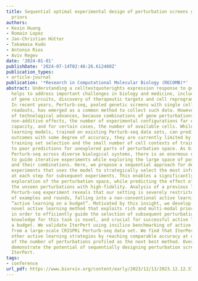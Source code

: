 ```yaml
---
title: Sequential optimal experimental design of perturbation screens guided by multi-modal
  priors
authors:
- Kexin Huang
- Romain Lopez
- Jan-Christian Hütter
- Takamasa Kudo
- Antonio Rios
- Aviv Regev
date: '2024-01-01'
publishDate: '2024-07-14T02:46:26.612480Z'
publication_types:
- article-journal
publication: '*Research in Computational Molecular Biology (RECOMB)*'
abstract: Understanding a celltextquoterights expression response to genetic perturbations
  helps to address important challenges in biology and medicine, including the function
  of gene circuits, discovery of therapeutic targets and cell reprogramming and engineering.
  In recent years, Perturb-seq, pooled genetic screens with single cell RNA-seq (scRNA-seq)
  readouts, has emerged as a common method to collect such data. However, irrespective
  of technological advances, because combinations of gene perturbations can have unpredictable,
  non-additive effects, the number of experimental configurations far exceeds experimental
  capacity, and for certain cases, the number of available cells. While recent machine
  learning models, trained on existing Perturb-seq data sets, can predict perturbation
  outcomes with some degree of accuracy, they are currently limited by sub-optimal
  training set selection and the small number of cell contexts of training data, leading
  to poor predictions for unexplored parts of perturbation space. As biologists deploy
  Perturb-seq across diverse biological systems, there is an enormous need for algorithms
  to guide iterative experiments while exploring the large space of possible perturbations
  and their combinations. Here, we propose a sequential approach for designing Perturb-seq
  experiments that uses the model to strategically select the most informative perturbations
  at each step for subsequent experiments. This enables a significantly more efficient
  exploration of the perturbation space, while predicting the effect of the rest of
  the unseen perturbations with high-fidelity. Analysis of a previous large-scale
  Perturb-seq experiment reveals that our setting is severely restricted by the number
  of examples and rounds, falling into a non-conventional active learning regime called
  “active learning on a budget”. Motivated by this insight, we develop IterPert, a
  novel active learning method that exploits rich and multi-modal prior knowledge
  in order to efficiently guide the selection of subsequent perturbations. Using prior
  knowledge for this task is novel, and crucial for successful active learning on
  a budget. We validate IterPert using insilico benchmarking of active learning, constructed
  from a large-scale CRISPRi Perturb-seq data set. We find that IterPert outperforms
  other active learning strategies by reaching comparable accuracy at only a third
  of the number of perturbations profiled as the next best method. Overall, our results
  demonstrate the potential of sequentially designing perturbation screens through
  IterPert.
tags:
- conference
url_pdf: https://www.biorxiv.org/content/early/2023/12/13/2023.12.12.571389
---
```

